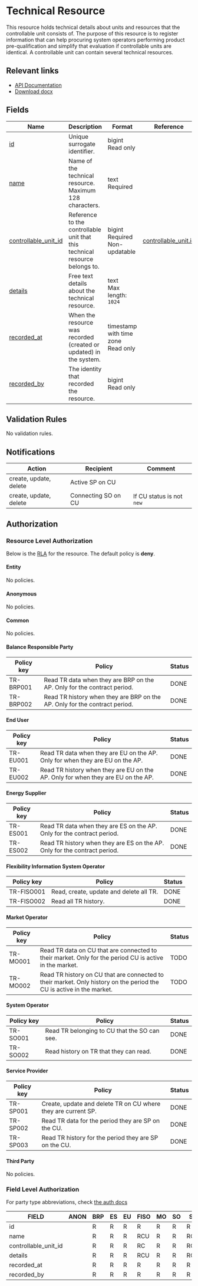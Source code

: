 # Technical Resource

This resource holds technical details about units and resources that the
controllable unit consists of. The purpose of this resource is to register
information that can help procuring system operators performing product
pre-qualification and simplify that evaluation if controllable units are
identical. A controllable unit can contain several technical resources.

## Relevant links

* [API Documentation](../api/v0/index.html#/operations/list_technical_resource)
* [Download docx](../download/technical_resource.docx)

## Fields

| Name                                                                                             | Description                                                                 | Format                                 | Reference                                             |
|--------------------------------------------------------------------------------------------------|-----------------------------------------------------------------------------|----------------------------------------|-------------------------------------------------------|
| <a name="field-id" href="#field-id">id</a>                                                       | Unique surrogate identifier.                                                | bigint<br/>Read only                   |                                                       |
| <a name="field-name" href="#field-name">name</a>                                                 | Name of the technical resource. Maximum 128 characters.                     | text<br/>Required                      |                                                       |
| <a name="field-controllable_unit_id" href="#field-controllable_unit_id">controllable_unit_id</a> | Reference to the controllable unit that this technical resource belongs to. | bigint<br/>Required<br/>Non-updatable  | [controllable_unit.id](controllable_unit.md#field-id) |
| <a name="field-details" href="#field-details">details</a>                                        | Free text details about the technical resource.                             | text<br/>Max length: `1024`            |                                                       |
| <a name="field-recorded_at" href="#field-recorded_at">recorded_at</a>                            | When the resource was recorded (created or updated) in the system.          | timestamp with time zone<br/>Read only |                                                       |
| <a name="field-recorded_by" href="#field-recorded_by">recorded_by</a>                            | The identity that recorded the resource.                                    | bigint<br/>Read only                   |                                                       |

## Validation Rules

No validation rules.

## Notifications

| Action                 | Recipient           | Comment                   |
|------------------------|---------------------|---------------------------|
| create, update, delete | Active SP on CU     |                           |
| create, update, delete | Connecting SO on CU | If CU status is not `new` |

## Authorization

### Resource Level Authorization

Below is the [RLA](../technical/auth.md#resource-level-authorization-rla) for the
resource. The default policy is **deny**.

#### Entity

No policies.

#### Anonymous

No policies.

#### Common

No policies.

#### Balance Responsible Party

| Policy key | Policy                                                                     | Status |
|------------|----------------------------------------------------------------------------|--------|
| TR-BRP001  | Read TR data when they are BRP on the AP. Only for the contract period.    | DONE   |
| TR-BRP002  | Read TR history when they are BRP on the AP. Only for the contract period. | DONE   |

#### End User

| Policy key | Policy                                                                           | Status |
|------------|----------------------------------------------------------------------------------|--------|
| TR-EU001   | Read TR data when they are EU on the AP. Only for when they are EU on the AP.    | DONE   |
| TR-EU002   | Read TR history when they are EU on the AP. Only for when they are EU on the AP. | DONE   |

#### Energy Supplier

| Policy key | Policy                                                                    | Status |
|------------|---------------------------------------------------------------------------|--------|
| TR-ES001   | Read TR data when they are ES on the AP. Only for the contract period.    | DONE   |
| TR-ES002   | Read TR history when they are ES on the AP. Only for the contract period. | DONE   |

#### Flexibility Information System Operator

| Policy key | Policy                                  | Status |
|------------|-----------------------------------------|--------|
| TR-FISO001 | Read, create, update and delete all TR. | DONE   |
| TR-FISO002 | Read all TR history.                    | DONE   |

#### Market Operator

| Policy key | Policy                                                                                                               | Status |
|------------|----------------------------------------------------------------------------------------------------------------------|--------|
| TR-MO001   | Read TR data on CU that are connected to their market. Only for the period CU is active in the market.               | TODO   |
| TR-MO002   | Read TR history on CU that are connected to their market. Only history on the period the CU is active in the market. | TODO   |

#### System Operator

| Policy key | Policy                                       | Status |
|------------|----------------------------------------------|--------|
| TR-SO001   | Read TR belonging to CU that the SO can see. | DONE   |
| TR-SO002   | Read history on TR that they can read.       | DONE   |

#### Service Provider

| Policy key | Policy                                                        | Status |
|------------|---------------------------------------------------------------|--------|
| TR-SP001   | Create, update and delete TR on CU where they are current SP. | DONE   |
| TR-SP002   | Read TR data for the period they are SP on the CU.            | DONE   |
| TR-SP003   | Read TR history for the period they are SP on the CU.         | DONE   |

#### Third Party

No policies.

### Field Level Authorization

For party type abbreviations, check [the auth docs](../technical/auth.md#party-market-actors)

| FIELD                | ANON | BRP | ES | EU | FISO | MO | SO | SP  | TP |
|----------------------|------|-----|----|----|------|----|----|-----|----|
| id                   |      | R   | R  | R  | R    | R  | R  | R   | R  |
| name                 |      | R   | R  | R  | RCU  | R  | R  | RCU | R  |
| controllable_unit_id |      | R   | R  | R  | RC   | R  | R  | RC  | R  |
| details              |      | R   | R  | R  | RCU  | R  | R  | RCU | R  |
| recorded_at          |      | R   | R  | R  | R    | R  | R  | R   | R  |
| recorded_by          |      | R   | R  | R  | R    | R  | R  | R   | R  |

